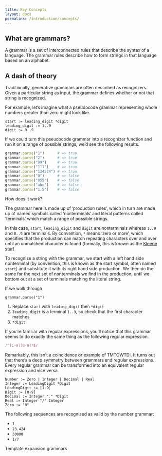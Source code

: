 ```yaml
---
title: Key Concepts
layout: docs
permalink: /introduction/concepts/
---
```


## What are grammars?

A grammar is a set of interconnected rules that describe the syntax of a language. The grammar rules describe how to form strings in that language based on an alphabet.

## A dash of theory

Traditionally, generative grammars are often described as recognizers. Given a particular string as input, the grammar defines whether or not that string is recognized.

For example, let’s imagine what a pseudocode grammar representing whole numbers greater than zero might look like.

```
start := leading_digit *digit
leading_digit := 1..9
digit := 0..9
```

If we could turn this pseudocode grammar into a recognizer function and run it on a range of possible strings, we’d see the following results.

```ruby
grammar.parse("1")      # => true
grammar.parse("2")      # => true
grammar.parse("99")     # => true
grammar.parse("111")    # => true
grammar.parse("134534") # => true
grammar.parse("0")      # => false
grammar.parse("055")    # => false
grammar.parse("abc")    # => false
grammar.parse("1.5")    # => false
```

How does it work?

The grammar here is made up of ‘production rules’, which in turn are made up of named symbols called ‘nonterminals’ and literal patterns called ‘terminals’ which match a range of possible strings.

In this case, `start`, `leading_digit` and `digit` are nonterminals whereas `1..9` and `0..9` are terminals. By convention, `*` means ‘zero or more’, which specifies that the production can match repeating characters over and over until an unmatched character is found (formally, this is known as the [Kleene star](https://en.wikipedia.org/wiki/Kleene_star)).

To recognize a string with the grammar, we start with a left hand side nonterminal (by convention, this is known as the start symbol, often named `start`) and substitute it with its right hand side production. We then do the same for the next set of nonterminals we find in the production, until we bottom out at a set of terminals matching the literal string.

If we walk through

```
grammar.parse("1")
```

1. Replace `start` with `leading_digit` then `*digit`
2. `leading_digit` is a terminal `1..9`, so check that the first character matches
3. `*digit`



If you’re familiar with regular expressions, you’ll notice that this grammar seems to do exactly the same thing as the following regular expression.

```ruby
/^[1-9][0-9]*$/
```

Remarkably, this isn’t a coincidence or example of TMTOWTDI. It turns out that there’s a deep symmetry between grammars and regular expressions. Every regular grammar can be transformed into an equivalent regular expression and vice versa.

```
Number := Zero | Integer | Decimal | Real
Integer := LeadingDigit *Digit
LeadingDigit := [1-9]
Digit := [0-9]
Decimal := Integer "." *Digit
Real := Integer "/" Integer
Zero := "0"
```

The following sequences are recognised as valid by the number grammar:

- `1`
- `23.424`
- `30000`
- `1/7`

Template expansion grammars
